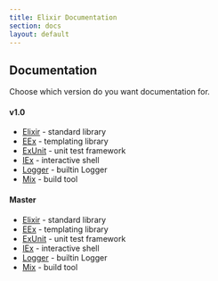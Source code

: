 ```yaml
---
title: Elixir Documentation
section: docs
layout: default
---
```


## Documentation

Choose which version do you want documentation for.</p>

#### v1.0

* [Elixir](/docs/stable/elixir) - standard library
* [EEx](/docs/stable/eex) - templating library
* [ExUnit](/docs/stable/ex_unit) - unit test framework
* [IEx](/docs/stable/ex_unit) - interactive shell
* [Logger](/docs/stable/logger) - builtin Logger
* [Mix](/docs/stable/mix) - build tool

#### Master

* [Elixir](/docs/master/elixir) - standard library
* [EEx](/docs/master/eex) - templating library
* [ExUnit](/docs/master/ex_unit) - unit test framework
* [IEx](/docs/master/ex_unit) - interactive shell
* [Logger](/docs/master/logger) - builtin Logger
* [Mix](/docs/master/mix) - build tool